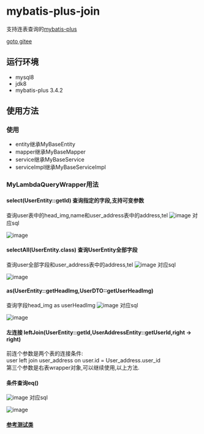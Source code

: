 # mybatis-plus-join

支持连表查询的[mybatis-plus](https://gitee.com/baomidou/mybatis-plus)

[goto gitee](https://gitee.com/best_handsome/mybatis-plus-join)

## 运行环境

* mysql8
* jdk8
* mybatis-plus 3.4.2

## 使用方法

### 使用

* entity继承MyBaseEntity
* mapper继承MyBaseMapper
* service继承MyBaseService
* serviceImpl继承MyBaseServiceImpl

### MyLambdaQueryWrapper用法

#### select(UserEntity::getId)  查询指定的字段,支持可变参数

查询user表中的head_img,name和user_address表中的address,tel
![image](https://gitee.com/best_handsome/mybatis-plus-join/raw/master/doc/select.png)
对应sql  
  
![image](https://gitee.com/best_handsome/mybatis-plus-join/raw/master/doc/selectSql.png)

#### selectAll(UserEntity.class) 查询UserEntity全部字段

查询user全部字段和user_address表中的address,tel
![image](https://gitee.com/best_handsome/mybatis-plus-join/raw/master/doc/selectAll.png)
对应sql  
  
![image](https://gitee.com/best_handsome/mybatis-plus-join/raw/master/doc/selectAllSql.png)

#### as(UserEntity::getHeadImg,UserDTO::getUserHeadImg)

查询字段head_img as userHeadImg
![image](https://gitee.com/best_handsome/mybatis-plus-join/raw/master/doc/selectAs.png)
对应sql  
  
![image](https://gitee.com/best_handsome/mybatis-plus-join/raw/master/doc/selectAsSql.png)

#### 左连接 leftJoin(UserEntity::getId,UserAddressEntity::getUserId,right -> right)

前连个参数是两个表的连接条件:  
user left join user_address on user.id = User_address.user_id  
第三个参数是右表wrapper对象,可以继续使用,以上方法.

#### 条件查询eq()

![image](https://gitee.com/best_handsome/mybatis-plus-join/raw/master/doc/selectEq.png)
对应sql  
  
![image](https://gitee.com/best_handsome/mybatis-plus-join/raw/master/doc/selectEqSql.png)

#### [参考测试类](https://gitee.com/best_handsome/mybatis-plus-join/blob/master/src/test/java/com/example/mp/MpJoinTest.java)

